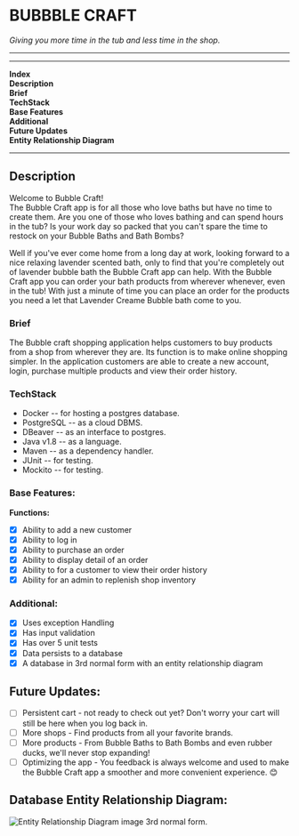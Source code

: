# BUBBBLE CRAFT
*Giving you more time in the tub and less time in the shop.*

---
---
**Index**\
**Description**\
**Brief**\
**TechStack**\
**Base Features**\
**Additional**\
**Future Updates**\
**Entity Relationship Diagram**

---
## Description
Welcome to Bubble Craft!\
The Bubble Craft app is for all those who love baths but have no time to create them.
Are you one of those who loves bathing and can spend hours in the tub? 
Is your work day so packed that you can't spare the time to restock on your Bubble Baths and Bath Bombs?

Well if you've ever come home from a long day at work,
looking forward to a nice relaxing lavender scented bath,
only to find that you're completely out of lavender bubble bath the Bubble Craft app can help.
With the Bubble Craft app you can order your bath products from wherever whenever, even in the tub! 
With just a minute of time you can place an order for the products you need a let that Lavender Creame Bubble bath come to you.

### Brief
The Bubble craft shopping application helps customers to buy products from a shop from wherever they are. Its function is to make online shopping simpler.
In the application customers are able to create a new account, login, purchase multiple products and view their order history.

### TechStack
- Docker -- for hosting a postgres database.
- PostgreSQL -- as a cloud DBMS.
- DBeaver -- as an interface to postgres.
- Java v1.8 -- as a language.
- Maven -- as a dependency handler.
- JUnit -- for testing.
- Mockito -- for testing.


### Base Features:

**Functions:**
- [x] Ability to add a new customer
- [x] Ability to log in
- [x] Ability to purchase an order
- [x] Ability to display detail of an order
- [x] Ability to for a customer to view their order history
- [x] Ability for an admin to replenish shop inventory

### Additional:
- [x] Uses exception Handling
- [x] Has input validation
- [x] Has over 5 unit tests
- [x] Data persists to a database
- [x] A database in 3rd normal form with an entity relationship diagram

## Future Updates:
- [ ] Persistent cart - not ready to check out yet? Don't worry your cart will still be here when you log back in.
- [ ] More shops - Find products from all your favorite brands. 
- [ ] More products - From Bubble Baths to Bath Bombs and even rubber ducks, we'll never stop expanding!
- [ ] Optimizing the app - You feedback is always welcome and used to make the Bubble Craft app a smoother and more convenient experience. 😊
    
## Database Entity Relationship Diagram:

![Entity Relationship Diagram image 3rd normal form.](MyStore\src\main\resources\Bubble_Craft_ERD_Chart.png.jpg)


